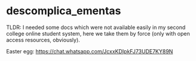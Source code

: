 # descomplica_ementas
TLDR: I needed some docs which were not available easily in my second college online student system, here we take them by force (only with open access resources, obviously).

Easter egg: https://chat.whatsapp.com/JcxxKDIpkFJ73UDE7KY89N
